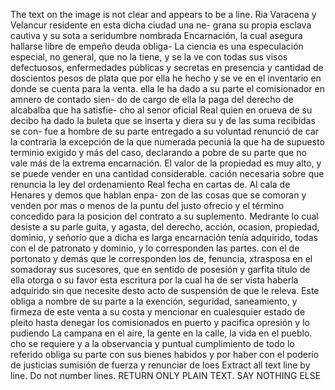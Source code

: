 The text on the image is not clear and appears to be a line.
Ria Varacena y Velancur residente en esta dicha ciudad una ne- grana su propia esclava cautiva y su sota a seridumbre nombrada Encarnación, la cual asegura hallarse libre de empeño deuda obliga-
La ciencia es una especulación especial, no general, que no la tiene, y se la ve con todas sus visos defectuosos, enfermedades públicas y secretas en presencia y cantidad de doscientos pesos de plata que por ella he hecho y se ve en el inventario en donde se cuenta para la venta.
ella le ha dado a su parte el comisionador en amnero de contado sien- do de cargo de ella la paga del derecho de alcabalba que ha satisfie- cho al senor oficial Real quien en orueva de su decibo ha dado la buleta que se inserta y diera su y de las suma recibidas se con-
fue a hombre de su parte entregado a su voluntad renunció de
car la contraria la excepción de la que numerada pecuniá la que
ha de supuesto terminio exigido y más del caso, declarando a
pobre de su parte que no vale más de la extrema encarnación.
El valor de la propiedad es muy alto, y se puede vender en una cantidad considerable.
cación necesaria sobre que renuncia la ley del ordenamiento Real fecha en cartas de. Al cala de Henares y demos que hablan enpa- zon de las cosas que se comoran y venden por mas o menos de la puntu del justo ofrecio y el término concedido para la posicion
del contrato a su suplemento. Medrante lo cual desiste a su parle guita, y agasta, del derecho, acción, ocasion, propiedad, dominio, y señorío que a dicha es larga encarnación tenía adquirido, todas con el de patronato y dominio, y lo corresponden las partes.
con el de portonato y demás que le corresponden los de, fenuncia, xtrasposa en el somadoray sus sucesores, que en sentido de posesión y garfita título de ella otorga o su favor esta escritura por la cual ha de ser vista haberla adquirido sin que necesite desto
acto de suspensión de que le releva. Este obliga a nombre de su parte a la exención, seguridad, saneamiento, y firmeza de este venta a su costa y mencionar en cualesquier estado de pleito hasta denegar los comisionados en puerto y pacifica opresión y lo pudiendo
La campana en el aire, la gente en la calle, la vida en el pueblo.
cho se requiere y a la observancia y puntual cumplimiento de todo
lo referido obliga su parte con sus bienes habidos y por haber con
el poderío de justicias sumisión de fuerza y renunciar de loes
Extract all text line by line. Do not number lines. RETURN ONLY PLAIN TEXT. SAY NOTHING ELSE
